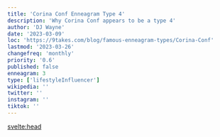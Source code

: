 ```yaml
---
title: 'Corina Conf Enneagram Type 4'
description: 'Why Corina Conf appears to be a type 4'
author: 'DJ Wayne'
date: '2023-03-09'
loc: 'https://9takes.com/blog/famous-enneagram-types/Corina-Conf'
lastmod: '2023-03-26'
changefreq: 'monthly'
priority: '0.6'
published: false
enneagram: 3
type: ['lifestyleInfluencer']
wikipedia: ''
twitter: ''
instagram: ''
tiktok: ''
---
```


<!-- Notes:  -->

<svelte:head>

  <!-- <meta property="og:image" content="https://9takes.com/types/3s/Corina-Conf.webp" /> -->
  <link rel="canonical" href="https://9takes.com/blog/famous-enneagram-types/Corina-Conf">
</svelte:head>
<!-- <script>
	import  PopCard  from "../../../lib/components/atoms/PopCard.svelte";
</script>
<div
	style="display: flex;
    justify-content: center;
    margin: 1rem 0;
	"
>
	<PopCard
		image={`/types/7s/${'Corina-Conf'}.webp`}
		showIcon={false}
		text="Corina Conf"
		subtext=""
	/>
</div> -->
